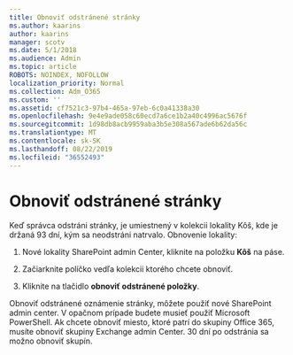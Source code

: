 ```yaml
---
title: Obnoviť odstránené stránky
ms.author: kaarins
author: kaarins
manager: scotv
ms.date: 5/1/2018
ms.audience: Admin
ms.topic: article
ROBOTS: NOINDEX, NOFOLLOW
localization_priority: Normal
ms.collection: Adm_O365
ms.custom: ''
ms.assetid: cf7521c3-97b4-465a-97eb-6c0a41338a30
ms.openlocfilehash: 9e4e9ade058c60ecd7a6ce1b2a40c4996ac5676f
ms.sourcegitcommit: 1d98db8acb9959aba3b5e308a567ade6b62da56c
ms.translationtype: MT
ms.contentlocale: sk-SK
ms.lasthandoff: 08/22/2019
ms.locfileid: "36552493"
---
```

# <a name="restore-a-deleted-site"></a>Obnoviť odstránené stránky

Keď správca odstráni stránky, je umiestnený v kolekcii lokality Kôš, kde je držaná 93 dní, kým sa neodstráni natrvalo. Obnovenie lokality:
  
1. Nové lokality SharePoint admin Center, kliknite na položku **Kôš** na páse. 
    
2. Začiarknite políčko vedľa kolekcii ktorého chcete obnoviť.
    
3. Kliknite na tlačidlo **obnoviť odstránené položky**.
    
Obnoviť odstránené oznámenie stránky, môžete použiť nové SharePoint admin center. V opačnom prípade budete musieť použiť Microsoft PowerShell. Ak chcete obnoviť miesto, ktoré patrí do skupiny Office 365, musíte obnoviť skupiny Exchange admin Center. 30 dní po odstránia sa možno obnoviť skupín.
  

